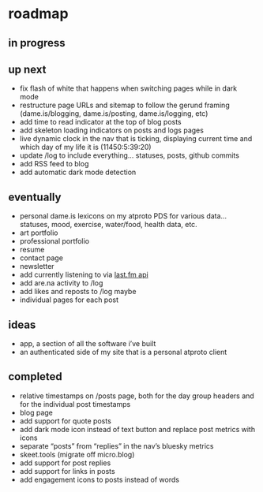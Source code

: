 # roadmap

## in progress

## up next

- fix flash of white that happens when switching pages while in dark mode
- restructure page URLs and sitemap to follow the gerund framing (dame.is/blogging, dame.is/posting, dame.is/logging, etc)
- add time to read indicator at the top of blog posts
- add skeleton loading indicators on posts and logs pages
- live dynamic clock in the nav that is ticking, displaying current time and which day of my life it is (11450:5:39:20)
- update /log to include everything… statuses, posts, github commits
- add RSS feed to blog
- add automatic dark mode detection

## eventually
- personal dame.is lexicons on my atproto PDS for various data… statuses, mood, exercise, water/food, health data, etc.
- art portfolio
- professional portfolio
- resume
- contact page
- newsletter 
- add currently listening to via [last.fm api](https://www.last.fm/api/show/user.getRecentTracks)
- add are.na activity to /log
- add likes and reposts to /log maybe
- individual pages for each post

## ideas
- app, a section of all the software i’ve built
- an authenticated side of my site that is a personal atproto client

## completed
- relative timestamps on /posts page, both for the day group headers and for the individual post timestamps
- blog page
- add support for quote posts
- add dark mode icon instead of text button and replace post metrics with icons
- separate “posts” from “replies” in the nav’s bluesky metrics
- skeet.tools (migrate off micro.blog)
- add support for post replies
- add support for links in posts
- add engagement icons to posts instead of words
